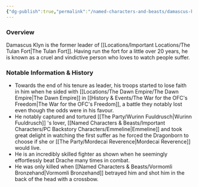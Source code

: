 ```yaml
---
{"dg-publish":true,"permalink":"/named-characters-and-beasts/damascus-klyn/","tags":["NPC"],"updated":"2025-02-13T18:24:16.091+00:00"}
---
```



### Overview
Damascus Klyn is the former leader of [[Locations/Important Locations/The Tulan Fort\|The Tulan Fort]]. Having run the fort for a little over 20 years, he is known as a cruel and vindictive person who loves to watch people suffer.

### Notable Information & History 
- Towards the end of his tenure as leader, his troops started to lose faith in him when he sided with [[Locations/The Dawn Empire/The Dawn Empire\|The Dawn Empire]] in [[History & Events/The War for the OFC's Freedom\|The War for the OFC's Freedom]], a battle they notably lost even though the odds were in his favour. 
- He notably captured and tortured [[The Party/Wurinn Fuuldrusch\|Wurinn Fuuldrusch]] 's lover, [[Named Characters & Beasts/Important Characters/PC Backstory Characters/Emmeline\|Emmeline]] and took great delight in watching the first suffer as he forced the Dragonborn to choose if she or [[The Party/Mordecai Reverence\|Mordecai Reverence]] would live. 
- He is an incredibly skilled fighter as shown when he seemingly effortlessly beat Drache many times in combat. 
- He was only killed when [[Named Characters & Beasts/Vormomli Bronzehand\|Vormomli Bronzehand]] betrayed him and shot him in the back of the head with a crossbow.